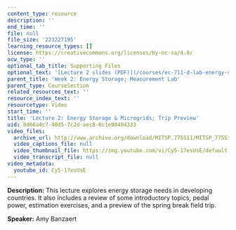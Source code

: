 ```yaml
---
content_type: resource
description: ''
end_time: ''
file: null
file_size: '223227195'
learning_resource_types: []
license: https://creativecommons.org/licenses/by-nc-sa/4.0/
ocw_type: ''
optional_tab_title: Supporting Files
optional_text: '[Lecture 2 slides (PDF)](/courses/ec-711-d-lab-energy-spring-2011/resources/mitec_711s11_lec02)'
parent_title: 'Week 2: Energy Storage; Measurement Lab'
parent_type: CourseSection
related_resources_text: ''
resource_index_text: ''
resourcetype: Video
start_time: ''
title: 'Lecture 2: Energy Storage & Microgrids; Trip Preview'
uid: 8d66a4c7-40d5-7c2d-aec8-6c1e98494333
video_files:
  archive_url: http://www.archive.org/download/MITSP.775S11/MITSP_775S11lec02_300k.mp4
  video_captions_file: null
  video_thumbnail_file: https://img.youtube.com/vi/Cy5-17esUsE/default.jpg
  video_transcript_file: null
video_metadata:
  youtube_id: Cy5-17esUsE
---
```


**Description:** This lecture explores energy storage needs in developing countries. It also includes a review of some introductory topics, pedal power, estimation exercises, and a preview of the spring break field trip.

**Speaker:** Amy Banzaert

